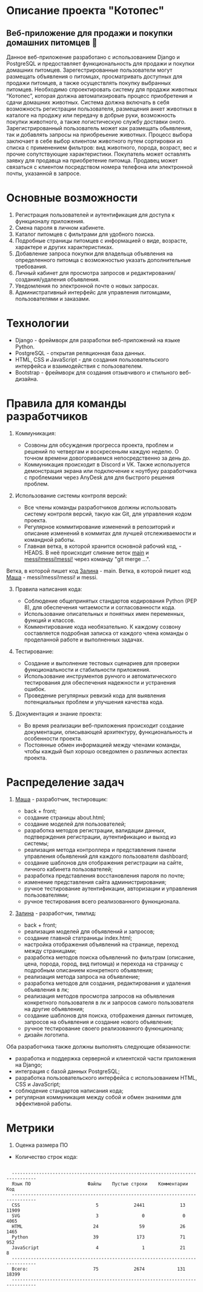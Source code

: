 # Описание проекта "Котопес"
## Веб-приложение для продажи и покупки домашних питомцев :paw_prints:
Данное веб-приложение разработано с использованием Django и PostgreSQL и предоставляет функциональность для продажи и покупки домашних питомцев. 
Зарегестрированные пользователи могут размещать объявления о питомцах, просматривать доступных для продажи питомцев, а также осуществлять покупку выбранных питомцев.
Необходимо спроектировать систему для продажи животных “Котопес”, которая должна автоматизировать процесс 
приобретения и сдачи домашних животных. Система должна включать в себя возможность регистрации пользователя, 
размещения анкет животных в каталоге на продажу или передачу в добрые руки, возможность покупки животного, а 
также логистическую службу доставки оного. 
Зарегистрированный пользователь может как размещать обьявления, так и добавлять запросы на приобреьение животных. 
Процесс выбора заключает в себе выбор клиентом животного путем сортировки из списка с применением фильтров: 
вид животного, порода, возраст, вес и прочие сопутствующие характеристики. 
Покупатель может оставлять заявку для продавца на приобретение питомца.
Продавец может связаться с клиентом посредством номера телефона или электронной почты, указанной в запросе. 

# Основные возможности
<ol>
  <li>Регистрация пользователей и аутентификация для доступа к функционалу приложения.</li>
  <li>Смена пароля в личном кабинете.</li>
  <li>Каталог питомцев с фильтрами для удобного поиска.</li>
  <li>Подробные страницы питомцев с информацией о виде, возрасте, характере и других характеристиках.</li>
  <li>Добавление запроса покупки для владельца объявления на определенного питомца с возможностью указать дополнительные требования.</li>
  <li>Личный кабинет для просмотра запросов и редактирования/создания/удаления объявления.</li>
  <li>Уведомления по электронной почте о новых запросах.</li>
  <li>Административный интерфейс для управления питомцами, пользователями и заказами.</li>
</ol> 

# Технологии
<ul>
  <li>Django - фреймворк для разработки веб-приложений на языке Python.</li>
  <li>PostgreSQL - открытая реляционная база данных.</li>
  <li>HTML, CSS и JavaScript - для создания пользовательского интерфейса и взаимодействия с пользователем.</li>
  <li>Bootstrap - фреймворк для создания отзывчивого и стильного веб-дизайна.</li>
</ul> 

# Правила для команды разработчиков

1. Коммуникация:
   - Созвоны для обсуждения прогресса проекта, проблем и решений по четвергам и воскресеньям каждую неделю. О точном времени довогориваемся непосредственно за день до.
   - Коммуникация происходит в Discord и VK. Также используется демонстрация экрана или подключение к ноутбуку разработчика с проблемами через AnyDesk для для быстрого решения проблем.
   
2. Использование системы контроля версий:
   - Все члены команды разработчиков должны использовать систему контроля версий, такую как Git, для управления кодом проекта.
   - Регулярное коммитирование изменений в репозиторий и описание изменений в коммитах для лучшей отслеживаемости и командной работы.
   - Главная ветка, в которой хранится основной рабочий код, - HEADS. В неё происходит слияние веток [main](https://github.com/SHZalina/CP) и [messi!messi!messi!](https://github.com/SHZalina/CP/tree/messi!messi!messi!) через команду "git merge ...".

Ветка, в которой пишет код [Залина](https://github.com/SHZalina) - main. 
Ветка, в которой пишет код [Маша](https://github.com/bread133) - messi!messi!messi! и messi. 

3. Правила написания кода:
   - Соблюдение общепринятых стандартов кодирования Python (PEP 8), для обеспечения читаемости и согласованности кода.
   - Использование описательных и понятных имен переменных, функций и классов.
   - Комментирование кода необязательно. К каждому созвону составляется подробная записка от каждого члена команды о проделанной работе и выполненных задачах.

4. Тестирование:
   - Создание и выполнение тестовых сценариев для проверки функциональности и стабильности приложения.
   - Использование инструментов рунчого и автоматического тестирования для обеспечения надежности и устранения ошибок.
   - Проведение регулярных ревизий кода для выявления потенциальных проблем и улучшения качества кода.
   
5. Документация и знание проекта:
   - Во время реализации веб-приложения происходит создание документации, описывающей архитектуру, функциональность и особенности проекта.
   - Постоянные обмен информацией между членами команды, чтобы каждый был хорошо осведомлен о различных аспектах проекта.

# Распределение задач
1. [Маша](https://github.com/bread133) - разработчик, тестировщик:
   - back + front;
   - создание страницы about.html;
   - cоздание моделей для пользователей;
   - разработка методов регистрации, валидации данных, подтверждения регистрации, аутентификацию и выход из системы;
   - реализация метода контроллера и представления панели управления обьявлений для каждого пользователя dashboard;
   - создание шаблонов для отображения регистрации на сайте, личного кабинета пользователей;
   - разработка представления восстановления пароля по почте;
   - изменение представления сайта администрирования;
   - ручное тестирование аутентификации, авторизации и управления пользователями;
   - ручное тестирования всего реализованного функнционала.
     
2. [Залина](https://github.com/SHZalina) - разработчик, тимлид:
   - back + front;
   - реализация моделей для объявлений и запросов;
   - создание главной статраницы index.html;
   - настройка отображения объявлений на странице, переход между страницами;
   - разработка методов поиска объявлений по фильтрам (описание, цена, порода, город, вид питомца) и перехода на страницу с подробным описанием конкретного объявления;
   - реализация метода запроса на объявление;
   - разработка методов для создания, редактирования и удаления объявления в лк;
   - реализация методов просмотра запросов на объявления конкретного пользователя в лк и запросов самого пользователя на другие объявления;
   - создание шаблонов для поиска, отображения данных питомцев, запросов на объявления и создание нового объявления;
   - ручное тестирование своего реализованного функнционала;
   - дизайн логотипа.
  
Оба разработчика также должны выполнять следующие обязанности:
   - разработка и поддержка серверной и клиентской части приложения на Django;
   - интеграция с базой данных PostgreSQL;
   - разработка пользовательского интерфейса с использованием HTML, CSS и JavaScript;
   - cоблюдение стандартов написания кода;
   - регулярная коммуникация между собой и обмен знаниями для эффективной работы.

# Метрики
1. Оценка размера ПО
  - Количество строк кода:
  <code>
  -------------------------------------------------------------------------------
  Язык ПО                     Файлы    Пустые строки    Комментарии           Код
  -------------------------------------------------------------------------------
  CSS                            5             2441             13          11909
  SVG                            3                0              0           4065
  HTML                          24               59             26           1465
  Python                        39              173             71            952
  JavaScript                     4                1             21              8
  -------------------------------------------------------------------------------
  Всего:                        75             2674            131          18399
  -------------------------------------------------------------------------------
  </code><br>
